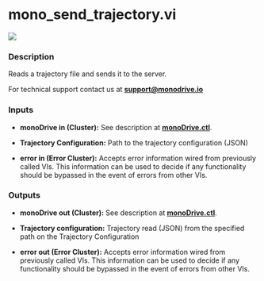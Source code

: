 # mono_send_trajectory.vi

<p class="img_container">
<img class="lg_img" src="../mono_send_trajectory.png"/>
</p>

### Description

Reads a trajectory file and sends it to the server.

For technical support contact us at <b>support@monodrive.io</b> 

### Inputs

- **monoDrive in (Cluster):** See description at [**monoDrive.ctl**](../structures/monoDrive.md).  


- **Trajectory Configuration:**  Path to the trajectory configuration (JSON)
 

- **error in (Error Cluster):** Accepts error information wired from previously called VIs. This information can be used to decide if any functionality should be bypassed in the event of errors from other VIs. 

### Outputs

- **monoDrive out (Cluster):** See description at [**monoDrive.ctl**](../structures/monoDrive.md). 

- **Trajectory configuration:** Trajectory read (JSON) from the specified path on the
Trajectory Configuration

- **error out (Error Cluster):** Accepts error information wired from previously called VIs. This information can be used to decide if any functionality should be bypassed in the event of errors from other VIs. 

<p>&nbsp;</p>
